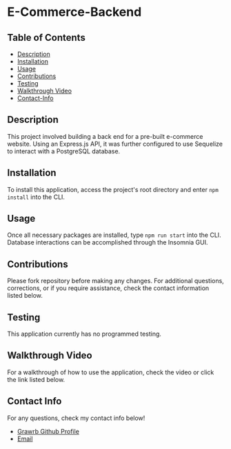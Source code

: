 # E-Commerce-Backend

## Table of Contents
- [Description](#description)
- [Installation](#installation)
- [Usage](#usage)
- [Contributions](#contributions)
- [Testing](#testing)
- [Walkthrough Video](#walkthrough-video)
- [Contact-Info](#contact-info)

## Description

This project involved building a back end for a pre-built e-commerce website. Using an Express.js API, it was further configured to use Sequelize to interact with a PostgreSQL database.

## Installation

To install this application, access the project's root directory and enter ```npm install``` into the CLI.

## Usage

Once all necessary packages are installed, type ```npm run start``` into the CLI. Database interactions can be accomplished through the Insomnia GUI.

## Contributions

Please fork repository before making any changes. For additional questions, corrections, or if you require assistance, check the contact information listed below.

## Testing

This application currently has no programmed testing.

## Walkthrough Video

For a walkthrough of how to use the application, check the video or click the link listed below.


## Contact Info

For any questions, check my contact info below!

- <a href="https://github.com/Grawrb" alt="GitHub Profile Link"> Grawrb Github Profile</a>
- [Email](mailto:robmaxfield22@gmail.com)